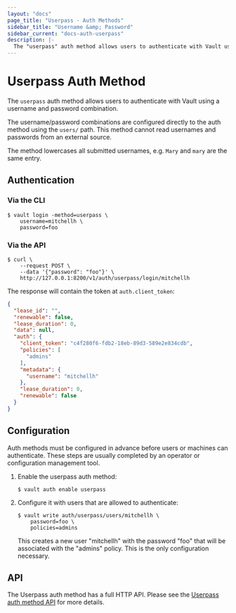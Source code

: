 ```yaml
---
layout: "docs"
page_title: "Userpass - Auth Methods"
sidebar_title: "Username &amp; Password"
sidebar_current: "docs-auth-userpass"
description: |-
  The "userpass" auth method allows users to authenticate with Vault using a username and password.
---
```


# Userpass Auth Method

The `userpass` auth method allows users to authenticate with Vault using
a username and password combination.

The username/password combinations are configured directly to the auth
method using the `users/` path. This method cannot read usernames and
passwords from an external source.

The method lowercases all submitted usernames, e.g. `Mary` and `mary` are the
same entry.

## Authentication

### Via the CLI

```text
$ vault login -method=userpass \
    username=mitchellh \
    password=foo
```

### Via the API

```shell
$ curl \
    --request POST \
    --data '{"password": "foo"}' \
    http://127.0.0.1:8200/v1/auth/userpass/login/mitchellh
```

The response will contain the token at `auth.client_token`:

```json
{
  "lease_id": "",
  "renewable": false,
  "lease_duration": 0,
  "data": null,
  "auth": {
    "client_token": "c4f280f6-fdb2-18eb-89d3-589e2e834cdb",
    "policies": [
      "admins"
    ],
    "metadata": {
      "username": "mitchellh"
    },
    "lease_duration": 0,
    "renewable": false
  }
}
```

## Configuration

Auth methods must be configured in advance before users or machines can
authenticate. These steps are usually completed by an operator or configuration
management tool.

1. Enable the userpass auth method:

    ```text
    $ vault auth enable userpass
    ```

1. Configure it with users that are allowed to authenticate:

    ```text
    $ vault write auth/userpass/users/mitchellh \
        password=foo \
        policies=admins
    ```

    This creates a new user "mitchellh" with the password "foo" that will be
    associated with the "admins" policy. This is the only configuration
    necessary.

## API

The Userpass auth method has a full HTTP API. Please see the [Userpass auth
method API](/api/auth/userpass/index.html) for more details.
